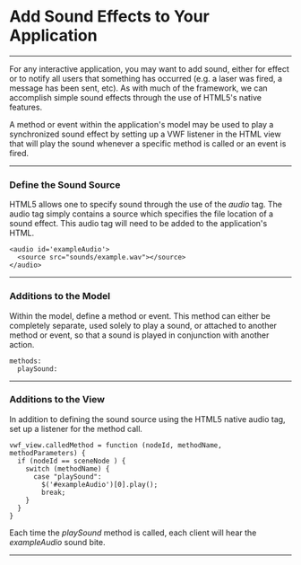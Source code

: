 # Add Sound Effects to Your Application

--------------

For any interactive application, you may want to add sound, either for effect or to notify all users that something has occurred (e.g. a laser was fired, a message has been sent, etc). As with much of the framework, we can accomplish simple sound effects through the use of HTML5's native features. 

A method or event within the application's model may be used to play a synchronized sound effect by setting up a VWF listener in the HTML view that will play the sound whenever a specific method is called or an event is fired.

--------------

### Define the Sound Source

HTML5 allows one to specify sound through the use of the *audio* tag. The audio tag simply contains a source which specifies the file location of a sound effect. This audio tag will need to be added to the application's HTML. 

	<audio id='exampleAudio'>
	  <source src="sounds/example.wav"></source>
	</audio>

--------------

### Additions to the Model

Within the model, define a method or event. This method can either be completely separate, used solely to play a sound, or attached to another method or event, so that a sound is played in conjunction with another action. 

	methods:
	  playSound:

--------------

### Additions to the View

In addition to defining the sound source using the HTML5 native audio tag, set up a listener for the method call. 

	vwf_view.calledMethod = function (nodeId, methodName, methodParameters) {
	  if (nodeId == sceneNode ) {
	    switch (methodName) {
	      case "playSound":
	        $('#exampleAudio')[0].play();
	        break;
	    }
	  }
	}

Each time the *playSound* method is called, each client will hear the *exampleAudio* sound bite.

--------------
